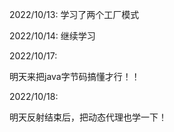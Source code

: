 2022/10/13:
    学习了两个工厂模式


2022/10/14:
    继续学习


2022/10/17:

明天来把java字节码搞懂才行！！


2022/10/18:

明天反射结束后，把动态代理也学一下！